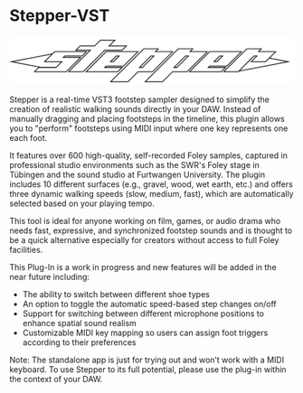 # Stepper-VST

![Stepper Logo](images/Logo_2.png)


Stepper is a real-time VST3 footstep sampler designed to simplify the creation of realistic walking sounds directly in your DAW. Instead of manually dragging and placing footsteps in the timeline, this plugin allows you to "perform" footsteps using MIDI input where one key represents one each foot.

It features over 600 high-quality, self-recorded Foley samples, captured in professional studio environments such as the SWR's Foley stage in Tübingen and the sound studio at Furtwangen University. The plugin includes 10 different surfaces (e.g., gravel, wood, wet earth, etc.) and offers three dynamic walking speeds (slow, medium, fast), which are automatically selected based on your playing tempo.

This tool is ideal for anyone working on film, games, or audio drama who needs fast, expressive, and synchronized footstep sounds and is thought to be a quick alternative especially for creators without access to full Foley facilities.

This Plug-In is a work in progress and new features will be added in the near future including:
- The ability to switch between different shoe types 
- An option to toggle the automatic speed-based step changes on/off
- Support for switching between different microphone positions to enhance spatial sound realism
- Customizable MIDI key mapping so users can assign foot triggers according to their preferences


Note: The standalone app is just for trying out and won’t work with a MIDI keyboard. To use Stepper to its full potential, please use the plug-in within the context of your DAW.
